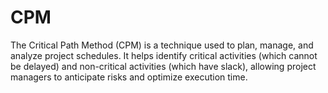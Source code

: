 # CPM
The Critical Path Method (CPM) is a technique used to plan, manage, and analyze project schedules. It helps identify critical activities (which cannot be delayed) and non-critical activities (which have slack), allowing project managers to anticipate risks and optimize execution time.
